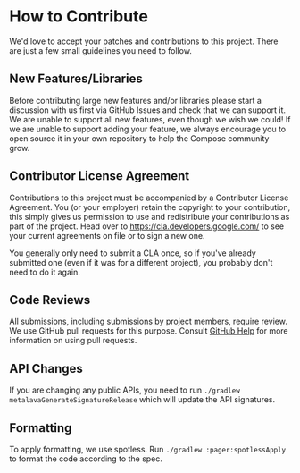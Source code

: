 # How to Contribute

We'd love to accept your patches and contributions to this project. There are
just a few small guidelines you need to follow.

## New Features/Libraries

Before contributing large new features and/or libraries please start a discussion 
with us first via GitHub Issues and check that we can support it.
We are unable to support all new features, even though we wish we could! If we 
are unable to support adding your feature, we always encourage you to open source it 
in your own repository to help the Compose community grow.

## Contributor License Agreement

Contributions to this project must be accompanied by a Contributor License
Agreement. You (or your employer) retain the copyright to your contribution,
this simply gives us permission to use and redistribute your contributions as
part of the project. Head over to <https://cla.developers.google.com/> to see
your current agreements on file or to sign a new one.

You generally only need to submit a CLA once, so if you've already submitted one
(even if it was for a different project), you probably don't need to do it
again.

## Code Reviews

All submissions, including submissions by project members, require review. We
use GitHub pull requests for this purpose. Consult
[GitHub Help](https://help.github.com/articles/about-pull-requests/) for more
information on using pull requests.

## API Changes

If you are changing any public APIs, you need to run `./gradlew metalavaGenerateSignatureRelease` which will 
update the API signatures.

## Formatting 

To apply formatting, we use spotless. Run `./gradlew :pager:spotlessApply` to format the code according 
to the spec.

